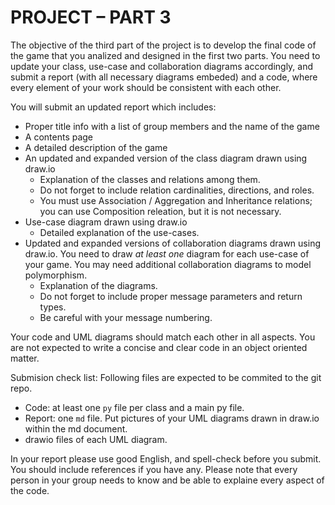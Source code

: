 # PROJECT – PART 3

The objective of the third part of the project is to develop the final code of the game that you analized and designed in the first two parts.
You need to update your class, use-case and collaboration diagrams accordingly, and submit a report (with all necessary diagrams embeded) and a code, where every element of your work should be consistent with each other.

You will submit an updated report which includes:  

- Proper title info with a list of group members and the name of the game
- A contents page
- A detailed description of the game
- An updated and expanded version of the class diagram drawn using draw.io
  - Explanation of the classes and relations among them.
  - Do not forget to include relation cardinalities, directions, and roles.
  - You must use Association / Aggregation and Inheritance relations; you can use Composition releation, but it is not necessary.
- Use-case diagram drawn using draw.io
  - Detailed explanation of the use-cases.
- Updated and expanded versions of collaboration diagrams drawn using draw.io. You need to draw _at least one_ diagram for each use-case of your game. You may need additional collaboration diagrams to model polymorphism.
  - Explanation of the diagrams.
  - Do not forget to include proper message parameters and return types.
  - Be careful with your message numbering.

Your code and UML diagrams should match each other in all aspects. You are not expected to write a concise and clear code in an object oriented matter.

Submision check list: Following files are expected to be commited to the git repo.

- Code: at least one `py` file per class and a main py file.
- Report: one `md` file. Put pictures of your UML diagrams drawn in draw.io within the md document.
- drawio files of each UML diagram.

In your report please use good English, and spell-check before you submit. You should include references if you have any. Please note that every person in your group needs to know and be able to explaine every aspect of the code. 